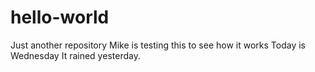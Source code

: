 # hello-world
Just another repository
Mike is testing this to see how it works
Today is Wednesday
It rained yesterday.
